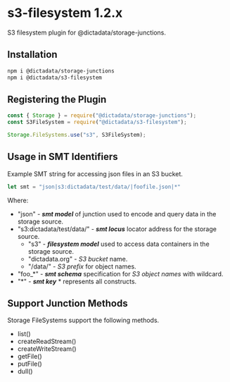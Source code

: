 # s3-filesystem 1.2.x

S3 filesystem plugin for @dictadata/storage-junctions.

## Installation

```bash
npm i @dictadata/storage-junctions
npm i @dictadata/s3-filesystem
```

## Registering the Plugin

```javascript
const { Storage } = require("@dictadata/storage-junctions");
const S3FileSystem = require("@dictadata/s3-filesystem");

Storage.FileSystems.use("s3", S3FileSystem);
```

## Usage in SMT Identifiers

Example SMT string for accessing json files in an S3 bucket.

```javascript
let smt = "json|s3:dictadata/test/data/|foofile.json|*"
```

Where:

- "json" - ***smt model*** of junction used to encode and query data in the storage source.
- "s3:dictadata/test/data/" - ***smt locus*** locator address for the storage source.
  - "s3" - ***filesystem model*** used to access data containers in the storage source.
  - "dictadata.org" - *S3 bucket* name.
  - "/data/" - *S3 prefix* for object names.
- "foo_*" - ***smt schema*** specification for *S3 object names* with wildcard.
- "*" - ***smt key*** \* represents all constructs.

## Support Junction Methods

Storage FileSystems support the following methods.

- list()
- createReadStream()
- createWriteStream()
- getFile()
- putFile()
- dull()

